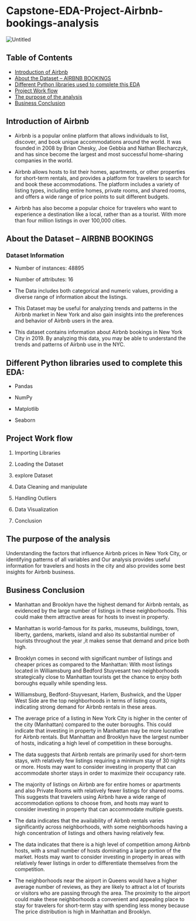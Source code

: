 # **Capstone-EDA-Project-Airbnb-bookings-analysis**


![Untitled](https://github.com/user-attachments/assets/cdd0ad9f-b028-45d4-801e-7ddef7a3bf0d)

## Table of Contents

- [Introduction of Airbnb](#introduction-of-airbnb)
- [About the Dataset – AIRBNB BOOKINGS](#about-the-dataset--airbnb-bookings)
- [Different Python libraries used to complete this EDA](#different-python-libraries-used-to-complete-this-eda)
- [Project Work flow](#project-work-flow)
- [The purpose of the analysis](#the-purpose-of-the-analysis)
- [Business Conclusion](#business-conclusion)


## **Introduction of Airbnb**

*    Airbnb is a popular online platform that allows individuals to list, discover, and book unique accommodations around the world. It was founded in 2008 by Brian Chesky, Joe Gebbia and Nathan Blecharczyk, and has since become the largest and most successful home-sharing companies in the world.

*    Airbnb allows hosts to list their homes, apartments, or other properties for short-term rentals, and provides a platform for travelers to search for and book these accommodations. The platform includes a variety of listing types, including entire homes, private rooms, and shared rooms, and offers a wide range of price points to suit different budgets.

*    Airbnb has also become a popular choice for travelers who want to experience a destination like a local, rather than as a tourist. With more than four million listings in over 100,000 cities.



## **About the Dataset – AIRBNB BOOKINGS**

### Dataset Information
* Number of instances: 48895
* Number of attributes: 16

*   The Data includes both categorical and numeric values, providing a diverse range of information about the listings.

*   This Dataset may be useful for analyzing trends and patterns in the Airbnb market in New York and also gain insights into the preferences and behavior of Airbnb users in the area.

*   This dataset contains information about Airbnb bookings in New York City in 2019. By analyzing this data, you may be able to understand the trends and patterns of Airbnb use in the NYC.



## **Different Python libraries used to complete this EDA:**

* Pandas

* NumPy

* Matplotlib

* Seaborn



## **Project Work flow**

1. Importing Libraries

2. Loading the Dataset

3. explore Dataset

3. Data Cleaning and manipulate

4. Handling Outliers

5. Data Visualization

6. Conclusion



## **The purpose of the analysis** 

Understanding the factors that influence Airbnb prices in New York City, or identifying patterns of all variables and Our analysis provides useful information for travelers and hosts in the city and also provides some best insights for Airbnb business.

## **Business Conclusion** 
*   Manhattan and Brooklyn have the highest demand for Airbnb rentals, as evidenced by the large number of listings in these neighborhoods. This could make them attractive areas for hosts to invest in property.

*   Manhattan is world-famous for its parks, museums, buildings, town, liberty, gardens, markets, island and also its substantial number of tourists throughout the year ,it makes sense that demand and price both high.

*   Brooklyn comes in second with significant number of listings and cheaper prices as compared to the Manhattan: With most listings located in Williamsburg and Bedford Stuyvesant two neighborhoods strategically close to Manhattan tourists get the chance to enjoy both boroughs equally while spending less.

*   Williamsburg, Bedford-Stuyvesant, Harlem, Bushwick, and the Upper West Side are the top neighborhoods in terms of listing counts, indicating strong demand for Airbnb rentals in these areas.

*   The average price of a listing in New York City is higher in the center of the city (Manhattan) compared to the outer boroughs. This could indicate that investing in property in Manhattan may be more lucrative for Airbnb rentals.
But Manhattan and Brooklyn have the largest number of hosts, indicating a high level of competition in these boroughs.

*   The data suggests that Airbnb rentals are primarily used for short-term stays, with relatively few listings requiring a minimum stay of 30 nights or more. Hosts may want to consider investing in property that can accommodate shorter stays in order to maximize their occupancy rate.

*   The majority of listings on Airbnb are for entire homes or apartments and also Private Rooms with relatively fewer listings for shared rooms. This suggests that travelers using Airbnb have a wide range of accommodation options to choose from, and hosts may want to consider investing in property that can accommodate multiple guests.

*   The data indicates that the availability of Airbnb rentals varies significantly across neighborhoods, with some neighborhoods having a high concentration of listings and others having relatively few.

*   The data indicates that there is a high level of competition among Airbnb hosts, with a small number of hosts dominating a large portion of the market. Hosts may want to consider investing in property in areas with relatively fewer listings in order to differentiate themselves from the competition.

*   The neighborhoods near the airport in Queens would have a higher average number of reviews, as they are likely to attract a lot of tourists or visitors who are passing through the area. The proximity to the airport could make these neighborhoods a convenient and appealing place to stay for travelers for short-term stay with spending less money because The price distribution is high in Manhattan and Brooklyn.








